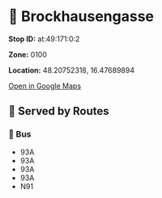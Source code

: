 # 🚉 Brockhausengasse


**Stop ID:** at:49:171:0:2

**Zone:** 0100

**Location:** 48.20752318, 16.47689894

[Open in Google Maps](https://www.google.com/maps?q=48.20752318,16.47689894)

## 🚆 Served by Routes

### 🚌 Bus
- 93A
- 93A
- 93A
- 93A
- N91